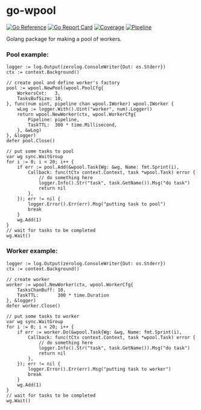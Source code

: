 # go-wpool

[![Go Reference](https://pkg.go.dev/badge/github.com/egnd/go-wpool.svg)](https://pkg.go.dev/github.com/egnd/go-wpool)
[![Go Report Card](https://goreportcard.com/badge/github.com/egnd/go-wpool)](https://goreportcard.com/report/github.com/egnd/go-wpool)
[![Coverage](https://gocover.io/_badge/github.com/egnd/go-wpool)](https://gocover.io/github.com/egnd/go-wpool)
[![Pipeline](https://github.com/egnd/go-wpool/actions/workflows/pipeline.yml/badge.svg)](https://github.com/egnd/go-wpool/actions?query=workflow%3APipeline)

Golang package for making a pool of workers.

### Pool example:
```golang
logger := log.Output(zerolog.ConsoleWriter{Out: os.Stderr})
ctx := context.Background()

// create pool and define worker's factory
pool := wpool.NewPool(wpool.PoolCfg{
    WorkersCnt:   3,
    TasksBufSize: 10,
}, func(num uint, pipeline chan wpool.IWorker) wpool.IWorker {
    wLog := logger.With().Uint("worker", num).Logger()
    return wpool.NewWorker(ctx, wpool.WorkerCfg{
        Pipeline: pipeline,
        TaskTTL:  300 * time.Millisecond,
    }, &wLog)
}, &logger)
defer pool.Close()

// put some tasks to pool
var wg sync.WaitGroup
for i := 0; i < 20; i++ {
    if err := pool.Add(&wpool.Task{Wg: &wg, Name: fmt.Sprint(i),
        Callback: func(tCtx context.Context, task *wpool.Task) error {
            // do something here
            logger.Info().Str("task", task.GetName()).Msg("do task")
            return nil
        },
    }); err != nil {
        logger.Error().Err(err).Msg("putting task to pool")
        break
    }
    wg.Add(1)
}
// wait for tasks to be completed
wg.Wait()
```

### Worker example:
```golang
logger := log.Output(zerolog.ConsoleWriter{Out: os.Stderr})
ctx := context.Background()

// create worker
worker := wpool.NewWorker(ctx, wpool.WorkerCfg{
    TasksChanBuff: 10,
    TaskTTL:       300 * time.Duration
}, &logger)
defer worker.Close()

// put some tasks to worker
var wg sync.WaitGroup
for i := 0; i < 20; i++ {
    if err := worker.Do(&wpool.Task{Wg: &wg, Name: fmt.Sprint(i),
        Callback: func(tCtx context.Context, task *wpool.Task) error {
            // do something here
            logger.Info().Str("task", task.GetName()).Msg("do task")
            return nil
        },
    }); err != nil {
        logger.Error().Err(err).Msg("putting task to worker")
        break
    }
    wg.Add(1)
}
// wait for tasks to be completed
wg.Wait()
```

